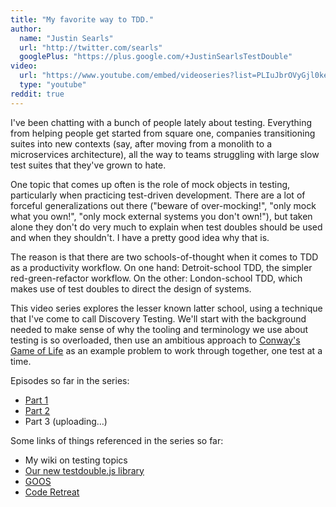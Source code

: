 ```yaml
---
title: "My favorite way to TDD."
author:
  name: "Justin Searls"
  url: "http://twitter.com/searls"
  googlePlus: "https://plus.google.com/+JustinSearlsTestDouble"
video:
  url: "https://www.youtube.com/embed/videoseries?list=PLIuJbrOVyGjl0keQ-QyiMEOCvmabJEf0t"
  type: "youtube"
reddit: true
---
```


I've been chatting with a bunch of people lately about testing. Everything from
helping people get started from square one, companies transitioning suites into new contexts
(say, after moving from a monolith to a microservices architecture), all the way to teams
struggling with large slow test suites that they've grown to hate.

One topic that comes up often is the role of mock objects in testing, particularly
when practicing test-driven development. There are a lot of forceful generalizations
out there ("beware of over-mocking!", "only mock what you own!", "only mock external
systems you don't own!"), but taken alone they don't do very much to explain when
test doubles should be used and when they shouldn't. I have a pretty good idea why
that is.

The reason is that there are two schools-of-thought when it comes to TDD as a
productivity workflow. On one hand: Detroit-school TDD, the simpler red-green-refactor
workflow. On the other: London-school TDD, which makes use of test doubles to
direct the design of systems.

This video series explores the lesser known latter school, using a technique that
I've come to call Discovery Testing. We'll start with the background needed to make
sense of why the tooling and terminology we use about testing is so overloaded, then
use an ambitious approach to [Conway's Game of Life](https://en.wikipedia.org/wiki/Conway%27s_Game_of_Life)
as an example problem to work through together, one test at a time.

Episodes so far in the series:
* [Part 1](https://www.youtube.com/watch?v=aeX5OXO-w30&index=1&list=PLIuJbrOVyGjl0keQ-QyiMEOCvmabJEf0t)
* [Part 2](https://www.youtube.com/watch?v=jGs55tQS7ww&index=2&list=PLIuJbrOVyGjl0keQ-QyiMEOCvmabJEf0t)
* Part 3 (uploading…)

Some links of things referenced in the series so far:
* My wiki on testing topics
* [Our new testdouble.js library](https://github.com/testdouble/testdouble.js)
* [GOOS](http://www.growing-object-oriented-software.com)
* [Code Retreat](http://coderetreat.org)
